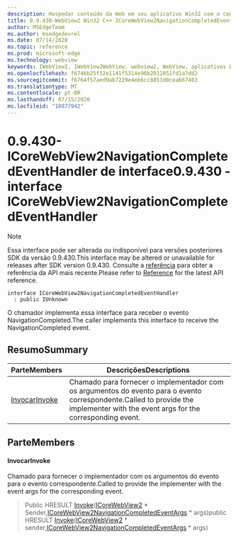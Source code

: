 ```yaml
---
description: Hospedar conteúdo da Web em seu aplicativo Win32 com o controle WebView2 do Microsoft Edge
title: 0.9.430-WebView2 Win32 C++ ICoreWebView2NavigationCompletedEventHandler
author: MSEdgeTeam
ms.author: msedgedevrel
ms.date: 07/14/2020
ms.topic: reference
ms.prod: microsoft-edge
ms.technology: webview
keywords: IWebView2, IWebView2WebView, webview2, WebView, aplicativos Win32, Win32, Edge, ICoreWebView2, ICoreWebView2Host, controle do navegador, HTML Edge
ms.openlocfilehash: f6746b25f32e1141f5314e96b2012851fd1a7dd2
ms.sourcegitcommit: f6764f57aed9ab7229e4eb6cc8851d0cea667403
ms.translationtype: MT
ms.contentlocale: pt-BR
ms.lasthandoff: 07/15/2020
ms.locfileid: "10877942"
---
```

# <span data-ttu-id="4bad3-104">0.9.430-ICoreWebView2NavigationCompletedEventHandler de interface</span><span class="sxs-lookup"><span data-stu-id="4bad3-104">0.9.430 - interface ICoreWebView2NavigationCompletedEventHandler</span></span> 

> [!NOTE]
> <span data-ttu-id="4bad3-105">Essa interface pode ser alterada ou indisponível para versões posteriores SDK da versão 0.9.430.</span><span class="sxs-lookup"><span data-stu-id="4bad3-105">This interface may be altered or unavailable for releases after SDK version 0.9.430.</span></span> <span data-ttu-id="4bad3-106">Consulte a [referência](../../../webview2-api-reference.md) para obter a referência da API mais recente.</span><span class="sxs-lookup"><span data-stu-id="4bad3-106">Please refer to [Reference](../../../webview2-api-reference.md) for the latest API reference.</span></span>

```
interface ICoreWebView2NavigationCompletedEventHandler
  : public IUnknown
```

<span data-ttu-id="4bad3-107">O chamador implementa essa interface para receber o evento NavigationCompleted.</span><span class="sxs-lookup"><span data-stu-id="4bad3-107">The caller implements this interface to receive the NavigationCompleted event.</span></span>

## <span data-ttu-id="4bad3-108">Resumo</span><span class="sxs-lookup"><span data-stu-id="4bad3-108">Summary</span></span>

 <span data-ttu-id="4bad3-109">Parte</span><span class="sxs-lookup"><span data-stu-id="4bad3-109">Members</span></span>                        | <span data-ttu-id="4bad3-110">Descrições</span><span class="sxs-lookup"><span data-stu-id="4bad3-110">Descriptions</span></span>
--------------------------------|---------------------------------------------
[<span data-ttu-id="4bad3-111">Invocar</span><span class="sxs-lookup"><span data-stu-id="4bad3-111">Invoke</span></span>](#invoke) | <span data-ttu-id="4bad3-112">Chamado para fornecer o implementador com os argumentos do evento para o evento correspondente.</span><span class="sxs-lookup"><span data-stu-id="4bad3-112">Called to provide the implementer with the event args for the corresponding event.</span></span>

## <span data-ttu-id="4bad3-113">Parte</span><span class="sxs-lookup"><span data-stu-id="4bad3-113">Members</span></span>

#### <span data-ttu-id="4bad3-114">Invocar</span><span class="sxs-lookup"><span data-stu-id="4bad3-114">Invoke</span></span> 

<span data-ttu-id="4bad3-115">Chamado para fornecer o implementador com os argumentos do evento para o evento correspondente.</span><span class="sxs-lookup"><span data-stu-id="4bad3-115">Called to provide the implementer with the event args for the corresponding event.</span></span>

> <span data-ttu-id="4bad3-116">Public HRESULT [Invoke](#invoke)([ICoreWebView2](ICoreWebView2.md) \* Sender,[ICoreWebView2NavigationCompletedEventArgs](ICoreWebView2NavigationCompletedEventArgs.md) \* args)</span><span class="sxs-lookup"><span data-stu-id="4bad3-116">public HRESULT [Invoke](#invoke)([ICoreWebView2](ICoreWebView2.md) \* sender,[ICoreWebView2NavigationCompletedEventArgs](ICoreWebView2NavigationCompletedEventArgs.md) \* args)</span></span>

